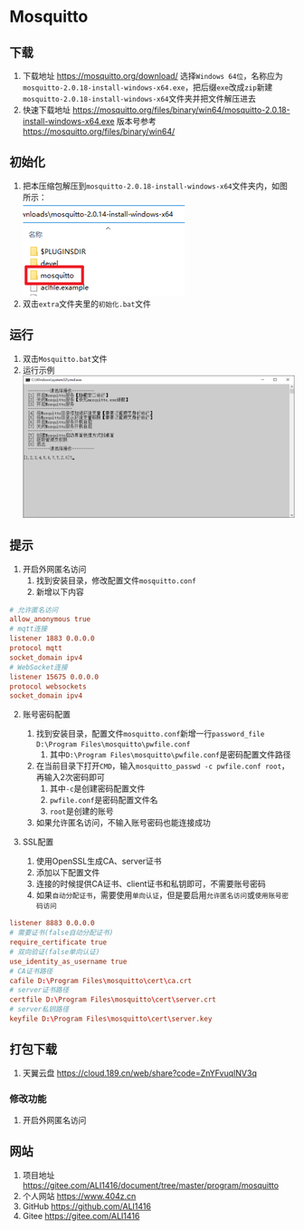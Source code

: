 # Mosquitto

## 下载

1. 下载地址 <https://mosquitto.org/download/> 选择`Windows 64位`，名称应为`mosquitto-2.0.18-install-windows-x64.exe`，把后缀`exe`改成`zip`新建`mosquitto-2.0.18-install-windows-x64`文件夹并把文件解压进去
2. 快速下载地址 <https://mosquitto.org/files/binary/win64/mosquitto-2.0.18-install-windows-x64.exe> 版本号参考 <https://mosquitto.org/files/binary/win64/>

## 初始化

1. 把本压缩包解压到`mosquitto-2.0.18-install-windows-x64`文件夹内，如图所示：  
![初始化示例](img/初始化示例.png)
2. 双击`extra`文件夹里的`初始化.bat`文件

## 运行

1. 双击`Mosquitto.bat`文件
2. 运行示例  
![运行示例](img/运行示例.png)

## 提示

1. 开启外网匿名访问
   1. 找到安装目录，修改配置文件`mosquitto.conf`
   2. 新增以下内容

```conf
# 允许匿名访问
allow_anonymous true
# mqtt连接
listener 1883 0.0.0.0
protocol mqtt
socket_domain ipv4
# WebSocket连接
listener 15675 0.0.0.0
protocol websockets
socket_domain ipv4
```

2. 账号密码配置
   1. 找到安装目录，配置文件`mosquitto.conf`新增一行`password_file D:\Program Files\mosquitto\pwfile.conf`
      1. 其中`D:\Program Files\mosquitto\pwfile.conf`是密码配置文件路径
   2. 在当前目录下打开`CMD`，输入`mosquitto_passwd -c pwfile.conf root`，再输入2次密码即可
      1. 其中`-c`是创建密码配置文件
      2. `pwfile.conf`是密码配置文件名
      3. `root`是创建的账号
   3. 如果允许匿名访问，不输入账号密码也能连接成功

3. SSL配置
   1. 使用OpenSSL生成CA、server证书
   2. 添加以下配置文件
   3. 连接的时候提供CA证书、client证书和私钥即可，不需要账号密码
   4. 如果`自动分配证书`，需要使用`单向认证`，但是要启用`允许匿名访问`或`使用账号密码访问`

```conf
listener 8883 0.0.0.0
# 需要证书(false自动分配证书)
require_certificate true
# 双向验证(false单向认证)
use_identity_as_username true
# CA证书路径
cafile D:\Program Files\mosquitto\cert\ca.crt
# server证书路径
certfile D:\Program Files\mosquitto\cert\server.crt
# server私钥路径
keyfile D:\Program Files\mosquitto\cert\server.key
```

## 打包下载

1. 天翼云盘 <https://cloud.189.cn/web/share?code=ZnYFvuqINV3q>

### 修改功能

1. 开启外网匿名访问

## 网站

1. 项目地址 <https://gitee.com/ALI1416/document/tree/master/program/mosquitto>
2. 个人网站 <https://www.404z.cn>
3. GitHub <https://github.com/ALI1416>
4. Gitee <https://gitee.com/ALI1416>
